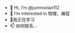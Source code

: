 - 👋 Hi, I’m @junmoxiao112
- 👀 I’m interested in 物理，编程
- 🌱我正在学习  
- 📫 如何联系...

<!---
junmoxiao112/junmoxiao112 is a ✨ special ✨ repository because its `README.md` (this file) appears on your GitHub profile.
You can click the Preview link to take a look at your changes.
--->
